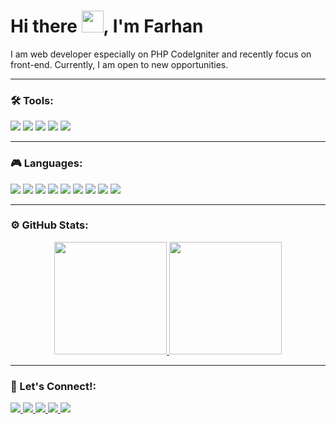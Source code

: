 # Hi there <img src="https://media.giphy.com/media/hvRJCLFzcasrR4ia7z/giphy.gif" width="35">, I'm Farhan
I am web developer especially on PHP CodeIgniter and recently focus on front-end. Currently, I am open to new opportunities.

---

### 🛠 Tools:
<p>
  <img src="https://img.shields.io/badge/Windows-0078D6?style=for-the-badge&logo=windows&logoColor=white" /> 
  <img src="https://img.shields.io/badge/Visual_Studio_Code-0078D4?style=for-the-badge&logo=visual%20studio%20code&logoColor=white" />
  <img src="https://img.shields.io/badge/-Git-FF3300?style=for-the-badge&logo=git&logoColor=white" /> <img src="https://img.shields.io/badge/Microsoft_Edge-0078D7?style=for-the-badge&logo=Microsoft-edge&logoColor=white" />
  <img src="https://img.shields.io/badge/Postman-FF6C37?style=for-the-badge&logo=Postman&logoColor=white" />
</p>

---

### 🎮 Languages:
<p>
  <img src="https://img.shields.io/badge/HTML5-E34F26?style=for-the-badge&logo=html5&logoColor=white" />
  <img src="https://img.shields.io/badge/CSS3-1572B6?style=for-the-badge&logo=css3&logoColor=white" />
  <img src="https://img.shields.io/badge/JavaScript-F7DF1E?style=for-the-badge&logo=javascript&logoColor=black" />
  <img src="https://img.shields.io/badge/React-20232A?style=for-the-badge&logo=react&logoColor=61DAFB" />
  <img src="https://img.shields.io/badge/Bootstrap-563D7C?style=for-the-badge&logo=bootstrap&logoColor=white" />
  <img src="https://img.shields.io/badge/Tailwind_CSS-38B2AC?style=for-the-badge&logo=tailwind-css&logoColor=white" />
  <img src="https://img.shields.io/badge/PHP-777BB4?style=for-the-badge&logo=php&logoColor=white" />
  <img src="https://img.shields.io/badge/CodeIgniter-FF6C37?style=for-the-badge&logo=codeigniter&logoColor=white" />
  <img src="https://img.shields.io/badge/MySQL-00000F?style=for-the-badge&logo=mysql&logoColor=white" />
</p>

---

### ⚙ GitHub Stats:
<div align="center">
  <a href="https://github.com/faruuhan">
    <img src="https://github-readme-stats-eight-theta.vercel.app/api?username=faruuhan&show_icons=true&theme=radical&include_all_commits=true&count_private=true" height="180rem"/>
    <img src="https://github-readme-stats-eight-theta.vercel.app/api/top-langs/?username=faruuhan&layout=compact&theme=radical" height="180rem"/>
  </a>
</div>

---

### 📱 Let's Connect!:
<p>
  <a href="https://www.linkedin.com/in/faruuhan/">
    <img src="https://img.shields.io/badge/LinkedIn-0e76a8?style=for-the-badge&logo=linkedIn&logoColor=white" />
  </a>
  <a href="mailto:farhan@faruuhan.com">
    <img src="https://img.shields.io/badge/farhan@faruuhan.com-D14836?style=for-the-badge&logo=gmail&logoColor=white" />
  </a>
  <a href="mailto:farhnn.r@gmail.com">
    <img src="https://img.shields.io/badge/farhnn.r@gmail.com-D14836?style=for-the-badge&logo=gmail&logoColor=white" />
  </a>
  <a href="https://faruuhan.com">
    <img src="https://img.shields.io/badge/faruuhan.com-000000?style=for-the-badge&logo=About.me&logoColor=white" />
  </a>
  <a href="https://instagram.com/faruuhan">
    <img src="https://img.shields.io/badge/faruuhan-E4405F?style=for-the-badge&logo=instagram&logoColor=white" />
  </a>
</p>
<!--
**faruuhan/faruuhan** is a ✨ _special_ ✨ repository because its `README.md` (this file) appears on your GitHub profile.

Here are some ideas to get you started:

- 🔭 I’m currently working on ...
- 🌱 I’m currently learning ...
- 👯 I’m looking to collaborate on ...
- 🤔 I’m looking for help with ...
- 💬 Ask me about ...
- 📫 How to reach me: ...
- 😄 Pronouns: ...
- ⚡ Fun fact: ...
-->
